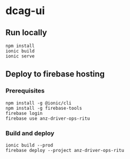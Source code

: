 # dcag-ui

## Run locally
````
npm install
ionic build
ionic serve
````

## Deploy to firebase hosting
### Prerequisites
````
npm install -g @ionic/cli
npm install -g firebase-tools
firebase login
firebase use anz-driver-ops-ritu
````

### Build and deploy
````
ionic build --prod
firebase deploy --project anz-driver-ops-ritu
